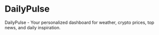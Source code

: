 # DailyPulse
DailyPulse - Your personalized dashboard for weather, crypto prices, top news, and daily inspiration.
